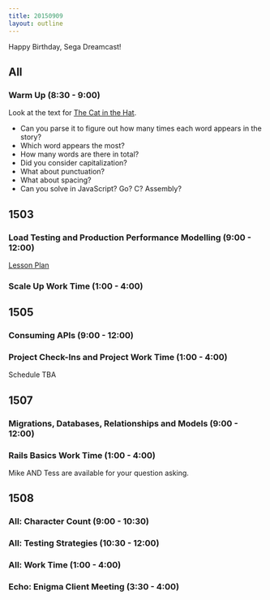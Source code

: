 ```yaml
---
title: 20150909
layout: outline
---
```


Happy Birthday, Sega Dreamcast!

## All

### Warm Up (8:30 - 9:00)

Look at the text for [The Cat in the Hat](https://gist.github.com/stevekinney/d60c17fdcfb258f6d416).

* Can you parse it to figure out how many times each word appears in the story?
* Which word appears the most?
* How many words are there in total?
* Did you consider capitalization?
* What about punctuation?
* What about spacing?
* Can you solve in JavaScript? Go? C? Assembly?


## 1503

### Load Testing and Production Performance Modelling (9:00 - 12:00)

[Lesson Plan](https://github.com/turingschool/lesson_plans/blob/master/ruby_04-apis_and_scalability/load_testing_and_production_performance_monitoring.markdown)

### Scale Up Work Time (1:00 - 4:00)


## 1505

### Consuming APIs (9:00 - 12:00)

### Project Check-Ins and Project Work Time (1:00 - 4:00)

Schedule TBA


## 1507

### Migrations, Databases, Relationships and Models (9:00 - 12:00)

### Rails Basics Work Time (1:00 - 4:00)

Mike AND Tess are available for your question asking.


## 1508

### All: Character Count (9:00 - 10:30)

### All: Testing Strategies (10:30 - 12:00)

### All: Work Time (1:00 - 4:00)

### Echo: Enigma Client Meeting (3:30 - 4:00)



